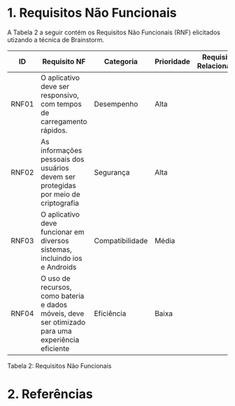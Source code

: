 # 1. Requisitos Não Funcionais
A Tabela 2 a seguir contém os Requisitos Não Funcionais (RNF) elicitados utizando a técnica de Brainstorm.
 
 |  ID |  Requisito NF | Categoria  | Prioridade  |  Requisitos Relacionados   |
|---|---|---|---|---|
| RNF01  |O aplicativo deve ser responsivo, com tempos de carregamento rápidos.   |Desempenho   |Alta   |   |
| RNF02  |As informações pessoais dos usuários devem ser protegidas por meio de criptografia  |  Segurança |Alta  |   |
| RNF03  |O aplicativo deve funcionar em diversos sistemas, incluindo ios e Androids   |Compatibilidade   |Média   |   |
| RNF04  |O uso de recursos, como bateria e dados móveis, deve ser otimizado para uma experiência eficiente   |Eficiência   |Baixa   |   |

Tabela 2: Requisitos Não Funcionais

# 2. Referências
